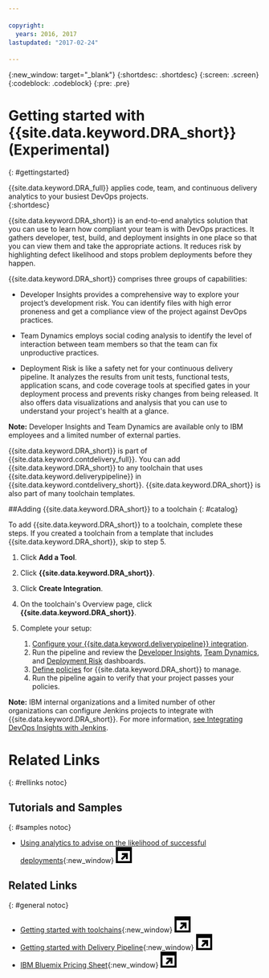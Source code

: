 ```yaml
---

copyright:
  years: 2016, 2017
lastupdated: "2017-02-24"

---
```


{:new_window: target="_blank"}
{:shortdesc: .shortdesc}
{:screen: .screen}
{:codeblock: .codeblock}
{:pre: .pre}

# Getting started with {{site.data.keyword.DRA_short}} (Experimental)
{: #gettingstarted}

{{site.data.keyword.DRA_full}} applies code, team, and continuous delivery analytics to your busiest DevOps projects.  
{:shortdesc}

{{site.data.keyword.DRA_short}} is an end-to-end analytics solution that you can use to learn how compliant your team is with DevOps practices. It gathers developer, test, build, and deployment insights in one place so that you can view them and take the appropriate actions. It reduces risk by highlighting defect likelihood and stops problem deployments before they happen.

{{site.data.keyword.DRA_short}} comprises three groups of capabilities:

   * Developer Insights provides a comprehensive way to explore your project’s development risk. You can identify files with high error proneness and get a compliance view of the project against DevOps practices.

   * Team Dynamics employs social coding analysis to identify the level of interaction between team members so that the team can fix unproductive practices.

   * Deployment Risk is like a safety net for your continuous delivery pipeline. It analyzes the results from unit tests, functional tests, application scans, and code coverage tools at specified gates in your deployment process and prevents risky changes from being released. It also offers data visualizations and analysis that you can use to understand your project's health at a glance.

**Note:** Developer Insights and Team Dynamics are available only to IBM employees and a limited number of external parties. 

{{site.data.keyword.DRA_short}} is part of {{site.data.keyword.contdelivery_full}}. You can add {{site.data.keyword.DRA_short}} to any toolchain that uses {{site.data.keyword.deliverypipeline}} in {{site.data.keyword.contdelivery_short}}. {{site.data.keyword.DRA_short}} is also part of many toolchain templates. 

##Adding {{site.data.keyword.DRA_short}} to a toolchain
{: #catalog}

To add {{site.data.keyword.DRA_short}} to a toolchain, complete these steps. If you created a toolchain from a template that includes {{site.data.keyword.DRA_short}}, skip to step 5.

1. Click **Add a Tool**.

2. Click **{{site.data.keyword.DRA_short}}**.

3. Click **Create Integration**.

4. On the toolchain's Overview page, click **{{site.data.keyword.DRA_short}}**.

5. Complete your setup:

	1. [Configure your {{site.data.keyword.deliverypipeline}} integration](/docs/services/DevOpsInsights/pipeline_integration.html).
	2. Run the pipeline and review the [Developer Insights](/docs/services/DevOpsInsights/insights_developer.html), [Team Dynamics](/docs/services/DevOpsInsights/insights_team.html), and [Deployment Risk](/docs/services/DevOpsInsights/insights_risk.html) dashboards.
	3. [Define policies](/docs/services/DevOpsInsights/create_criteria.html) for {{site.data.keyword.DRA_short}} to manage.
	4. Run the pipeline again to verify that your project passes your policies.

**Note:** IBM internal organizations and a limited number of other organizations can configure Jenkins projects to integrate with {{site.data.keyword.DRA_short}}. For more information, [see Integrating DevOps Insights with Jenkins](/docs/services/DevOpsInsights/jenkins_integration.html).

# Related Links
{: #rellinks notoc}

## Tutorials and Samples
{: #samples notoc}

* [Using analytics to advise on the likelihood of successful deployments](https://www.ibm.com/devops/method/content/deliver/tool_deployment_risk_analytics/){:new_window} ![External link icon, link opens in a new window](images/launch--glyph.svg)

## Related Links
{: #general notoc}

* [Getting started with toolchains](https://new-console.ng.bluemix.net/docs/toolchains/toolchains_overview.html){:new_window} ![External link icon, link opens in a new window](images/launch--glyph.svg)
* [Getting started with Delivery Pipeline](https://new-console.ng.bluemix.net/docs/services/DeliveryPipeline/index.html){:new_window} ![External link icon, link opens in a new window](images/launch--glyph.svg)
* [IBM Bluemix Pricing Sheet](https://new-console.ng.bluemix.net/pricing/){:new_window} ![External link icon, link opens in a new window](images/launch--glyph.svg)
